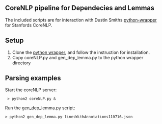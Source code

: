 ## CoreNLP pipeline for Dependecies and Lemmas
The included scripts are for interaction with Dustin Smiths [python-wrapper](https://github.com/dasmith/stanford-corenlp-python) for Stanfords CoreNLP.
## Setup
1. Clone the [python wrapper](https://github.com/dasmith/stanford-corenlp-python), and follow the instruction for installation.
2. Copy coreNLP.py and gen_dep_lemma.py to the python wrapper directory

## Parsing examples
Start the coreNLP server:

``` > python2 coreNLP.py &```

Run the gen_dep_lemma.py script:

``` > python2 gen_dep_lemma.py linesWithAnnotations110716.json ```


